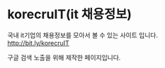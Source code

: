 # korecruIT(it 채용정보)  
국내 it기업의 채용정보를 모아서 볼 수 있는 사이트 입니다.  
http://bit.ly/korecruIT  
  
구글 검색 노출을 위해 제작한 페이지입니다.
